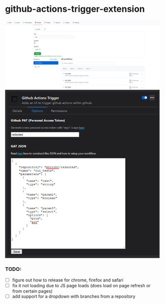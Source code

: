 # github-actions-trigger-extension
<img src="https://raw.githubusercontent.com/mtricht/github-actions-trigger-extension/master/screenshots/trigger.png">
<img src="https://raw.githubusercontent.com/mtricht/github-actions-trigger-extension/master/screenshots/options.png">

### TODO:

- [ ] figure out how to release for chrome, firefox and safari
- [ ] fix it not loading due to JS page loads (does load on page refresh or from certain pages)
- [ ] add support for a dropdown with branches from a repository